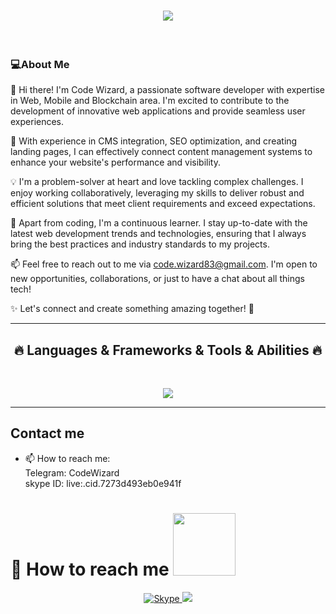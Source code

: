 <h1 align="center">
  <a href="https://git.io/typing-svg">
    <img src="https://readme-typing-svg.herokuapp.com/?lines=Hello+👋;Full+Stack+Developer....;Nice+to+meet+you!&center=true&size=30">
  </a>
</h1>
<br>
<h3>💻About Me</h3>
<p>
  👋 Hi there! I'm Code Wizard, a passionate software developer with expertise in Web, Mobile and Blockchain area. I'm excited to contribute to the development of innovative web applications and provide seamless user experiences. </br>

  🔧 With experience in CMS integration, SEO optimization, and creating landing pages, I can effectively connect content management systems to enhance your website's performance and visibility. </br>

  💡 I'm a problem-solver at heart and love tackling complex challenges. I enjoy working collaboratively, leveraging my skills to deliver robust and efficient solutions that meet client requirements and exceed expectations. </br>

  🌟 Apart from coding, I'm a continuous learner. I stay up-to-date with the latest web development trends and technologies, ensuring that I always bring the best practices and industry standards to my projects. </br>

  📫 Feel free to reach out to me via code.wizard83@gmail.com. I'm open to new opportunities, collaborations, or just to have a chat about all things tech! </br>

  ✨ Let's connect and create something amazing together! 🚀
  <br>
</p>

<hr>
<h2 align="center">🔥 Languages & Frameworks & Tools & Abilities 🔥</h2>
<br>
<p align="center">
  <a href="https://skillicons.dev">
    <img src="https://skillicons.dev/icons?i=html,js,ts,css,sass,php,py,react,redux,nextjs,nuxtjs,angular,vue,nodejs,threejs,webpack,gatsby,django,flask,laravel,wordpress,bootstrap,tailwind,jquery,mongodb,mysql,postgres,apollo,dynamodb,firebase,sqlite,c,cs,cpp,java,ruby,rails,md,nginx,powershell,prisma,qt,vscode,atom,idea,androidstudio,flutter,dart,kotlin,eclipse,git,github,linux,svg,unity,unreal,vercel,heroku,aws" />
  </a>
</p>
<hr>

<!--Skill And More Information-->
 ## Contact me
- 📫 How to reach me: </br>
     Telegram: CodeWizard </br>
     skype ID: live:.cid.7273d493eb0e941f </br>

<h1 font-weight="bold">
  📮 How to reach me
  <img src='https://raw.githubusercontent.com/ShahriarShafin/ShahriarShafin/main/Assets/handshake.gif' width="100" />
</h1>

<p align='center'>
<!--   <a href="mailto:david.ilyin.990218@outlook.com" target="_blank">
    <img src="https://img.shields.io/badge/Gmail-D14836?style=for-the-badge&logo=gmail&logoColor=white" alt="Gmail">
  </a> -->
  <a href="https://join.skype.com/invite/Cqn043nYaFl7" target="_blank">
    <img src="https://img.shields.io/badge/Skype-0078d4?style=for-the-badge&logo=skype&logoColor=white" alt="Skype">
  </a>
  <a href="https://tel/CodeWizard" target="_blank">
    <img src="https://img.shields.io/badge/Telegram-2CA5E0?style=for-the-badge&logo=telegram&logoColor=white" />
  </a>
<!--   <a href="https://t.me/kendson" target="_blank">
    <img src="https://img.shields.io/badge/Telegram-0078d4?style=for-the-badge&logo=telegram&logoColor=white" alt="Telegram">
  </a> -->
</p>

